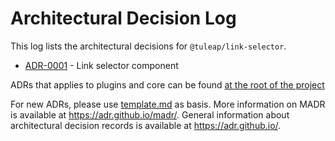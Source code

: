 # Architectural Decision Log

This log lists the architectural decisions for `@tuleap/link-selector`.

<!-- adrlog -- Regenerate the content by using `pnpm dlx adr-log -e template.md -i` -->

* [ADR-0001](0001-link-selector.md) - Link selector component

<!-- adrlogstop -->

ADRs that applies to plugins and core can be found [at the root of the project](../../../../adr/index.md)

For new ADRs, please use [template.md](template.md) as basis.
More information on MADR is available at <https://adr.github.io/madr/>.
General information about architectural decision records is available at <https://adr.github.io/>.
